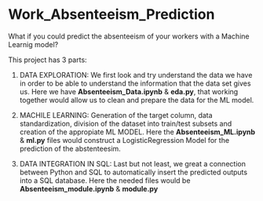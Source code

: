 # Work_Absenteeism_Prediction
 What if you could predict the absenteeism of your workers with a Machine Learnig model?

This project has 3 parts:
 1. DATA EXPLORATION: We first look and try understand the data we have in order to be able to understand the information that the data set gives us. 
    Here we have **Absenteeism_Data.ipynb** & **eda.py**, that working together would allow us to clean and prepare the data for the ML model.
    
 2. MACHILE LEARNING: Generation of the target column, data standardization, division of the dataset into train/test subsets and creation of the appropiate ML MODEL. Here the         **Absenteeism_ML.ipynb** & **ml.py** files would construct a LogisticRegression Model for the prediction of the abstenteesim.
 
 3. DATA INTEGRATION IN SQL: Last but not least, we great a connection between Python and SQL to automatically insert the predicted outputs into a SQL database. Here the needed       files would be **Absenteeism_module.ipynb** & **module.py**
